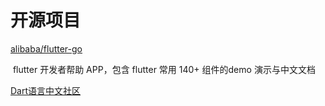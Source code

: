 # 开源项目

[alibaba/flutter-go](https://github.com/alibaba/flutter-go)

​	flutter 开发者帮助 APP，包含 flutter 常用 140+ 组件的demo 演示与中文文档

[Dart语言中文社区](http://www.cndartlang.com/)